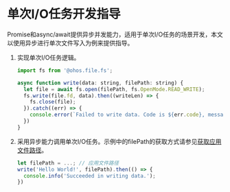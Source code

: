 # 单次I/O任务开发指导


Promise和async/await提供异步并发能力，适用于单次I/O任务的场景开发，本文以使用异步进行单次文件写入为例来提供指导。


1. 实现单次I/O任务逻辑。
   
   ```js
   import fs from '@ohos.file.fs';
   
   async function write(data: string, filePath: string) {
     let file = await fs.open(filePath, fs.OpenMode.READ_WRITE);
     fs.write(file.fd, data).then((writeLen) => {
       fs.close(file);
     }).catch((err) => {
       console.error(`Failed to write data. Code is ${err.code}, message is ${err.message}`);
     })
   }
   ```

2. 采用异步能力调用单次I/O任务。示例中的filePath的获取方式请参见[获取应用文件路径](../application-models/application-context-stage.md#获取应用文件路径)。
   
   ```js
   let filePath = ...; // 应用文件路径
   write('Hello World!', filePath).then(() => {
     console.info('Succeeded in writing data.');
   })
   ```
